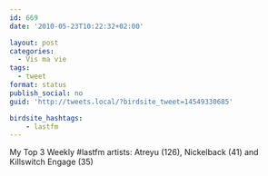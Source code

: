 ```yaml
---
id: 669
date: '2010-05-23T10:22:32+02:00'

layout: post
categories:
  - Vis ma vie
tags:
  - tweet
format: status
publish_social: no
guid: 'http://tweets.local/?birdsite_tweet=14549330685'

birdsite_hashtags:
    - lastfm
---
```


My Top 3 Weekly #lastfm artists: Atreyu (126), Nickelback (41) and Killswitch Engage (35)
